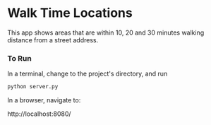 # Walk Time Locations

This app shows areas that are within 10, 20 and 30 minutes walking distance from a street address.


### To Run

In a terminal, change to the project's directory, and run

```sh
python server.py
```

In a browser, navigate to:

http://localhost:8080/

